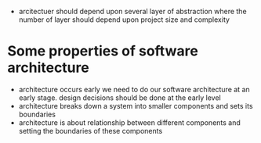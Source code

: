 * arcitectuer should depend upon several layer of abstraction where the number of layer should depend upon  project size and complexity


# Some properties of software architecture

* architecture occurs early
we need to do our software architecture at an early stage. design decisions should be done at the early level
* architecture breaks down a system into smaller components and sets its boundaries
* architecture is about relationship between different components and setting the boundaries of these  components
